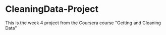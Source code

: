 # CleaningData-Project
This is the week 4 project from the Coursera course "Getting and Cleaning Data"
